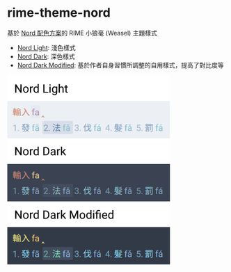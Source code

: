 # rime-theme-nord
基於 [Nord 配色方案](https://www.nordtheme.com)的 RIME 小狼毫 (Weasel) 主題樣式

- [Nord Light](nord-light.yaml): 淺色樣式
- [Nord Dark](nord-dark.yaml): 深色樣式
- [Nord Dark Modified](nord-dark-modified.yaml): 基於作者自身習慣所調整的自用樣式，提高了對比度等

![預覽圖](preview.png "預覽")
